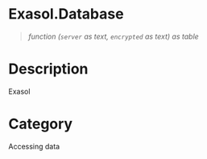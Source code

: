 # Exasol.Database

> _function (<code>server</code> as text, <code>encrypted</code> as text) as table_

# Description 
Exasol
# Category 
Accessing data

